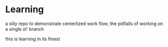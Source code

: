 # Learning

a silly repo to demonstrate centerlized work flow, the piitfalls of working on a single ol' branch

this is learning in its finest